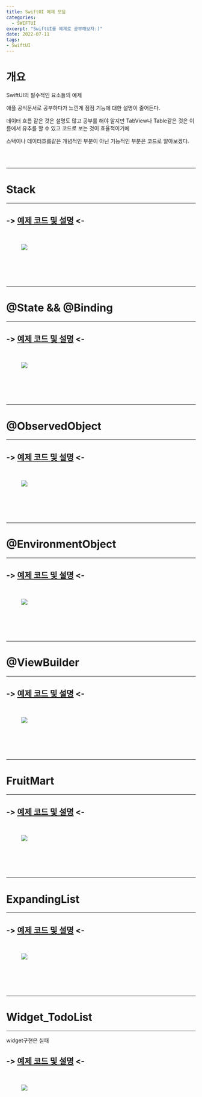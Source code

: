 ```yaml
---
title: SwiftUI 예제 모음
categories:
  - SWIFTUI 
excerpt: "SwiftUI를 예제로 공부해보자:)"
date: 2022-07-11
tags:
- SwiftUI
---
```




# 개요

SwiftUI의 필수적인 요소들의 예제

애플 공식문서로 공부하다가 느낀게 점점 기능에 대한 설명이 줄어든다.

데이터 흐름 같은 것은 설명도 많고 공부를 해야 알지만 TabView나 Table같은 것은 이름에서 유추를 할 수 있고 코드로 보는 것이 효율적이기에 

스택이나 데이터흐름같은 개념적인 부분이 아닌 기능적인 부분은 코드로 알아보겠다.



<br />
<br />

---

# Stack

---

## -> [예제 코드 및 설명](https://github.com/dq-qqq/SwiftUI_Example/tree/main/stack) <-

<br />

<figure>
	<a href="https://user-images.githubusercontent.com/79088896/178232642-90b69236-6b17-4f09-bafe-49b25ab2031d.gif">
		<img src="https://user-images.githubusercontent.com/79088896/178232642-90b69236-6b17-4f09-bafe-49b25ab2031d.gif" class="w8" />
	</a>
</figure>


<br />
<br />
<br />
<br />

---

# @State && @Binding

---

## -> [예제 코드 및 설명](https://github.com/dq-QQQ/SwiftUI_Example/tree/main/%40State) <-

<br />

<figure>
	<a href="https://user-images.githubusercontent.com/79088896/181154306-ecf5464d-8968-491d-b51d-02c4b60326ce.gif">
		<img src="https://user-images.githubusercontent.com/79088896/181154306-ecf5464d-8968-491d-b51d-02c4b60326ce.gif" class="w8" />
	</a>
</figure>


<br />
<br />
<br />
<br />

---

# @ObservedObject

---

## -> [예제 코드 및 설명](https://github.com/dq-QQQ/SwiftUI_Example/tree/main/%40ObservedObject) <-

<br />

<figure>
	<a href="https://user-images.githubusercontent.com/79088896/181170959-1e166f47-4717-4eb6-a683-607444fbb794.gif">
		<img src="https://user-images.githubusercontent.com/79088896/181170959-1e166f47-4717-4eb6-a683-607444fbb794.gif" class="w8" />
	</a>
</figure>



<br />
<br />
<br />
<br />

---

# @EnvironmentObject

---

## -> [예제 코드 및 설명](https://github.com/dq-QQQ/SwiftUI_Example/tree/main/@Environment) <-

<br />

<figure>
	<a href="https://user-images.githubusercontent.com/79088896/181170959-1e166f47-4717-4eb6-a683-607444fbb794.gif">
		<img src="https://user-images.githubusercontent.com/79088896/181170959-1e166f47-4717-4eb6-a683-607444fbb794.gif" class="w8" />
	</a>
</figure>

<br />
<br />
<br />
<br />

---

# @ViewBuilder

---

## -> [예제 코드 및 설명](https://github.com/dq-QQQ/SwiftUI_Example/tree/main/%40ViewBuilder) <-

<br />

<figure>
	<a href="https://user-images.githubusercontent.com/79088896/181253547-7477e490-160e-4ff9-9175-15a7889e667e.png">
		<img src="https://user-images.githubusercontent.com/79088896/181253547-7477e490-160e-4ff9-9175-15a7889e667e.png" class="w8" />
	</a>
</figure>


<br />
<br />
<br />
<br />

---

# FruitMart

---

## -> [예제 코드 및 설명](https://github.com/dq-QQQ/SwiftUI_Example/tree/main/FruitMart) <-

<br />

<figure>
	<a href="https://user-images.githubusercontent.com/79088896/182880330-aef4d1e6-bcc7-4c41-9d19-7c094f344364.gif">
		<img src="https://user-images.githubusercontent.com/79088896/182880330-aef4d1e6-bcc7-4c41-9d19-7c094f344364.gif" class="w8" />
	</a>
</figure>


<br />
<br />
<br />
<br />

---

# ExpandingList

---

## -> [예제 코드 및 설명](https://github.com/dq-QQQ/SwiftUI_Example/tree/main/ExpandingList) <-

<br />

<figure>
	<a href="https://user-images.githubusercontent.com/79088896/184091485-fd3ae627-01f2-4913-b86f-c086fb3ad2b4.gif">
		<img src="https://user-images.githubusercontent.com/79088896/184091485-fd3ae627-01f2-4913-b86f-c086fb3ad2b4.gif" class="w8" />
	</a>
</figure>


<br />
<br />
<br />
<br />

---

# Widget_TodoList

---

widget구현은 실패

## -> [예제 코드 및 설명](https://github.com/dq-QQQ/SwiftUI_Example/tree/main/Widget) <-

<br />

<figure>
	<a href="https://user-images.githubusercontent.com/79088896/184295492-5fabc015-37ea-4002-8256-ee0f07c51e15.gif">
		<img src="https://user-images.githubusercontent.com/79088896/184295492-5fabc015-37ea-4002-8256-ee0f07c51e15.gif" class="w8" />
	</a>
</figure>

